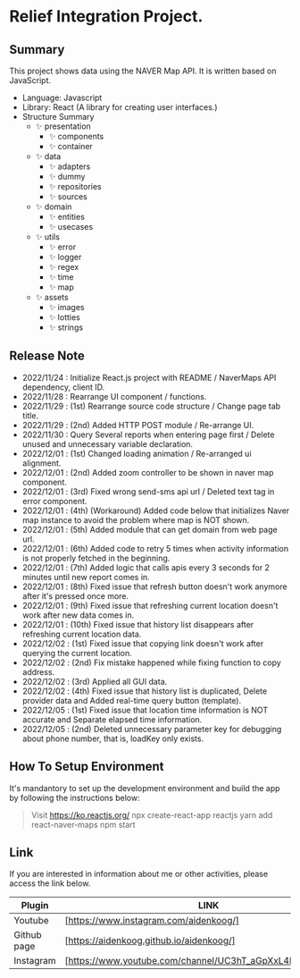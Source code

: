 
# Relief Integration Project.
## Summary


This project shows data using the NAVER Map API.
It is written based on JavaScript.

- Language: Javascript
- Library: React (A library for creating user interfaces.)
- Structure Summary
    - ✨ presentation
        - ✨ components
        - ✨ container
    - ✨ data
        - ✨ adapters
        - ✨ dummy
        - ✨ repositories
        - ✨ sources
    - ✨ domain
        - ✨ entities
        - ✨ usecases
    - ✨ utils
        - ✨ error
        - ✨ logger
        - ✨ regex
        - ✨ time
        - ✨ map
    - ✨ assets
        - ✨ images
        - ✨ lotties
        - ✨ strings

## Release Note

- 2022/11/24 : Initialize React.js project with README / NaverMaps API dependency, client ID.
- 2022/11/28 : Rearrange UI component / functions.
- 2022/11/29 : (1st) Rearrange source code structure / Change page tab title.
- 2022/11/29 : (2nd) Added HTTP POST module / Re-arrange UI.
- 2022/11/30 : Query Several reports when entering page first / Delete unused and unnecessary variable declaration.
- 2022/12/01 : (1st) Changed loading animation / Re-arranged ui alignment.
- 2022/12/01 : (2nd) Added zoom controller to be shown in naver map component.
- 2022/12/01 : (3rd) Fixed wrong send-sms api url / Deleted text tag in error component.
- 2022/12/01 : (4th) (Workaround) Added code below that initializes Naver map instance to avoid the problem where map is NOT shown.
- 2022/12/01 : (5th) Added module that can get domain from web page url.
- 2022/12/01 : (6th) Added code to retry 5 times when activity information is not properly fetched in the beginning. 
- 2022/12/01 : (7th) Added logic that calls apis every 3 seconds for 2 minutes until new report comes in.
- 2022/12/01 : (8th) Fixed issue that refresh button doesn't work anymore after it's pressed once more.
- 2022/12/01 : (9th) Fixed issue that refreshing current location doesn't work after new data comes in.
- 2022/12/01 : (10th) Fixed issue that history list disappears after refreshing current location data.
- 2022/12/02 : (1st) Fixed issue that copying link doesn't work after querying the current location.
- 2022/12/02 : (2nd) Fix mistake happened while fixing function to copy address.
- 2022/12/02 : (3rd) Applied all GUI data.
- 2022/12/02 : (4th) Fixed issue that history list is duplicated, Delete provider data and Added real-time query button (template).
- 2022/12/05 : (1st) Fixed issue that location time information is NOT accurate and Separate elapsed time information.
- 2022/12/05 : (2nd) Deleted unnecessary parameter key for debugging about phone number, that is, loadKey only exists.

## How To Setup Environment

It's mandantory to set up the development environment and build the app by following the instructions below:

> Visit https://ko.reactjs.org/
> npx create-react-app reactjs
> yarn add react-naver-maps
> npm start

## Link

If you are interested in information about me or other activities, please access the link below.

| Plugin | LINK |
| ------ | ------ |
| Youtube | [https://www.instagram.com/aidenkoog/] |
| Github page | [https://aidenkoog.github.io/aidenkoog/] |
| Instagram | [https://www.youtube.com/channel/UC3hT_aGpXxL4Dygz4_tNVQA] |

